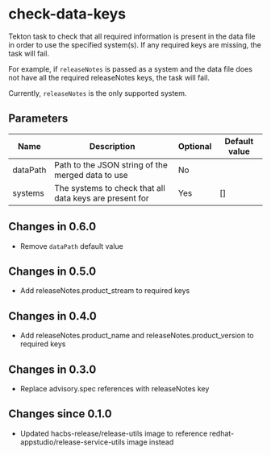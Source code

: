 # check-data-keys

Tekton task to check that all required information is present in the data file in order to use the
specified system(s). If any required keys are missing, the task will fail.

For example, if `releaseNotes` is passed as a system and the data file does not have all the required
releaseNotes keys, the task will fail.

Currently, `releaseNotes` is the only supported system.

## Parameters

| Name     | Description                                             | Optional | Default value |
|----------|---------------------------------------------------------|----------|---------------|
| dataPath | Path to the JSON string of the merged data to use       | No       |               |
| systems  | The systems to check that all data keys are present for | Yes      | []            |

## Changes in 0.6.0
- Remove `dataPath` default value

## Changes in 0.5.0
- Add releaseNotes.product_stream to required keys

## Changes in 0.4.0
- Add releaseNotes.product_name and releaseNotes.product_version to required keys

## Changes in 0.3.0
- Replace advisory.spec references with releaseNotes key

## Changes since 0.1.0
- Updated hacbs-release/release-utils image to reference redhat-appstudio/release-service-utils image instead
